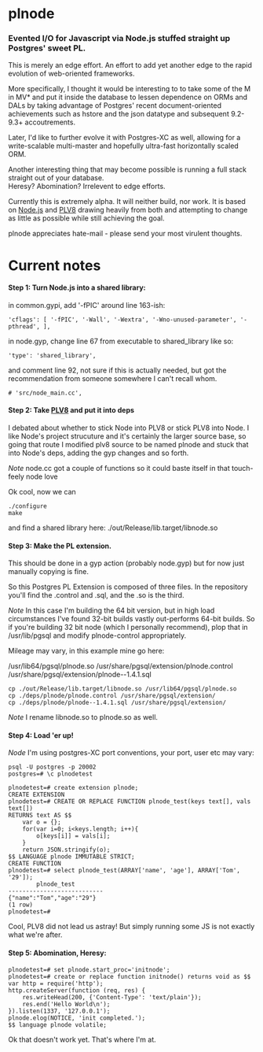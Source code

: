 plnode
===

### Evented I/O for Javascript via Node.js stuffed straight up Postgres' sweet PL.

This is merely an edge effort.  An effort to add yet another edge to the rapid evolution of web-oriented frameworks.

More specifically, I thought it would be interesting to to take some of the M in MV* and put it inside the database to lessen dependence on ORMs and DALs by taking advantage of Postgres' recent document-oriented achievements such as hstore and the json datatype and subsequent 9.2-9.3+ accoutrements.

Later, I'd like to further evolve it with Postgres-XC as well, allowing for a write-scalable multi-master and hopefully ultra-fast horizontally scaled ORM.

Another interesting thing that may become possible is running a full stack straight out of your database.  
Heresy?  Abomination?  Irrelevent to edge efforts.

Currently this is extremely alpha.  It will neither build, nor work.  It is based on [Node.js](http://nodejs.org/) and [PLV8](https://code.google.com/p/plv8js/wiki/PLV8) drawing heavily from both and attempting to change as little as possible while still achieving the goal.


plnode appreciates hate-mail - please send your most virulent thoughts.

Current notes
===

#### Step 1: Turn Node.js into a shared library:

in common.gypi, add '-fPIC' around line 163-ish:

```
'cflags': [ '-fPIC', '-Wall', '-Wextra', '-Wno-unused-parameter', '-pthread', ],
```

in node.gyp, change line 67 from executable to shared_library like so:

```
'type': 'shared_library',
```

and comment line 92, not sure if this is actually needed, but got the recommendation from someone somewhere I can't recall whom.

```
# 'src/node_main.cc',
```

#### Step 2: Take [PLV8](http://pgxn.org/dist/plv8/) and put it into deps

I debated about whether to stick Node into PLV8 or stick PLV8 into Node.  I like Node's project strucuture and it's certainly the larger source base, so going that route I modified plv8 source to be named plnode and stuck that into Node's deps, adding the gyp changes and so forth.

*Note* node.cc got a couple of functions so it could baste itself in that touch-feely node love 

Ok cool, now we can

```
./configure
make
```

and find a shared library here:  ./out/Release/lib.target/libnode.so

#### Step 3: Make the PL extension.

This should be done in a gyp action (probably node.gyp) but for now just manually copying is fine.

So this Postgres PL Extension is composed of three files.  In the repository you'll find the .control and .sql, and the .so is the third.

*Note* In this case I'm building the 64 bit version, but in high load circumstances I've found 32-bit builds vastly out-performs 64-bit builds. So if you're building 32 bit node (which I personally recommend), plop that in /usr/lib/pgsql and modify plnode-control appropriately.

Mileage may vary, in this example mine go here:

/usr/lib64/pgsql/plnode.so
/usr/share/pgsql/extension/plnode.control
/usr/share/pgsql/extension/plnode--1.4.1.sql

```
cp ./out/Release/lib.target/libnode.so /usr/lib64/pgsql/plnode.so
cp ./deps/plnode/plnode.control /usr/share/pgsql/extension/
cp ./deps/plnode/plnode--1.4.1.sql /usr/share/pgsql/extension/
```

*Note* I rename libnode.so to plnode.so as well.

#### Step 4: Load 'er up!

*Node* I'm using postgres-XC port conventions, your port, user etc may vary:

```
psql -U postgres -p 20002
postgres=# \c plnodetest
```

```
plnodetest=# create extension plnode;
CREATE EXTENSION
plnodetest=# CREATE OR REPLACE FUNCTION plnode_test(keys text[], vals text[])
RETURNS text AS $$  
    var o = {};
    for(var i=0; i<keys.length; i++){
        o[keys[i]] = vals[i]; 
    }
    return JSON.stringify(o); 
$$ LANGUAGE plnode IMMUTABLE STRICT;
CREATE FUNCTION
plnodetest=# select plnode_test(ARRAY['name', 'age'], ARRAY['Tom', '29']);
        plnode_test           
--------------------------- 
{"name":"Tom","age":"29"}   
(1 row) 
plnodetest=#
```
 
Cool, PLV8 did not lead us astray!  But simply running some JS is not exactly what we're after.

#### Step 5: Abomination, Heresy:

```
plnodetest=# set plnode.start_proc='initnode';
plnodetest=# create or replace function initnode() returns void as $$ 
var http = require('http');  
http.createServer(function (req, res) {  
    res.writeHead(200, {'Content-Type': 'text/plain'});  
    res.end('Hello World\n');  
}).listen(1337, '127.0.0.1');
plnode.elog(NOTICE, 'init completed.');
$$ language plnode volatile;
```

Ok that doesn't work yet.  That's where I'm at.
